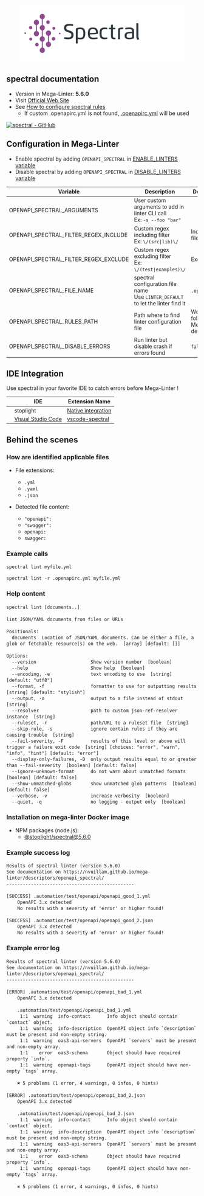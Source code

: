 <!-- markdownlint-disable MD033 MD041 -->
<!-- Generated by .automation/build.py, please do not update manually -->

<div align="center">
  <a href="https://github.com/stoplightio/spectral#readme" target="blank" title="Visit linter Web Site">
    <img src="https://github.com/stoplightio/spectral/raw/develop/docs/img/spectral-banner.png" alt="spectral" height="150px" class="megalinter-banner">
  </a>
</div>

## spectral documentation

- Version in Mega-Linter: **5.6.0**
- Visit [Official Web Site](https://github.com/stoplightio/spectral#readme)
- See [How to configure spectral rules](https://meta.stoplight.io/docs/spectral/docs/getting-started/3-rulesets.md)
  - If custom .openapirc.yml is not found, [.openapirc.yml](https://github.com/nvuillam/mega-linter/tree/master/TEMPLATES/.openapirc.yml) will be used

[![spectral - GitHub](https://gh-card.dev/repos/stoplightio/spectral.svg?fullname=)](https://github.com/stoplightio/spectral)

## Configuration in Mega-Linter

- Enable spectral by adding `OPENAPI_SPECTRAL` in [ENABLE_LINTERS variable](../index.md#activation-and-deactivation)
- Disable spectral by adding `OPENAPI_SPECTRAL` in [DISABLE_LINTERS variable](../index.md#activation-and-deactivation)

| Variable | Description | Default value |
| ----------------- | -------------- | -------------- |
| OPENAPI_SPECTRAL_ARGUMENTS | User custom arguments to add in linter CLI call<br/>Ex: `-s --foo "bar"` |  |
| OPENAPI_SPECTRAL_FILTER_REGEX_INCLUDE | Custom regex including filter<br/>Ex: `\/(src\|lib)\/` | Include every file |
| OPENAPI_SPECTRAL_FILTER_REGEX_EXCLUDE | Custom regex excluding filter<br/>Ex: `\/(test\|examples)\/` | Exclude no file |
| OPENAPI_SPECTRAL_FILE_NAME | spectral configuration file name</br>Use `LINTER_DEFAULT` to let the linter find it | `.openapirc.yml` |
| OPENAPI_SPECTRAL_RULES_PATH | Path where to find linter configuration file | Workspace folder, then Mega-Linter default rules |
| OPENAPI_SPECTRAL_DISABLE_ERRORS | Run linter but disable crash if errors found | `false` |

## IDE Integration

Use spectral in your favorite IDE to catch errors before Mega-Linter !

| <!-- --> | IDE | Extension Name |
| :--: | ----------------- | -------------- |
| <img src="https://github.com/nvuillam/mega-linter/raw/master/docs/assets/icons/default.ico" alt="" height="32px" class="megalinter-icon"></a> | stoplight | [Native integration](https://stoplight.io/studio) |
| <img src="https://github.com/nvuillam/mega-linter/raw/master/docs/assets/icons/vscode.ico" alt="" height="32px" class="megalinter-icon"></a> | [Visual Studio Code](https://code.visualstudio.com/) | [vscode-spectral](https://github.com/stoplightio/vscode-spectral) |

## Behind the scenes

### How are identified applicable files

- File extensions:
  - `.yml`
  - `.yaml`
  - `.json`

- Detected file content:
  - `"openapi":`
  - `"swagger":`
  - `openapi:`
  - `swagger:`

<!-- markdownlint-disable -->
<!-- /* cSpell:disable */ -->

### Example calls

```shell
spectral lint myfile.yml
```

```shell
spectral lint -r .openapirc.yml myfile.yml
```


### Help content

```shell
spectral lint [documents..]

lint JSON/YAML documents from files or URLs

Positionals:
  documents  Location of JSON/YAML documents. Can be either a file, a glob or fetchable resource(s) on the web.  [array] [default: []]

Options:
  --version                    Show version number  [boolean]
  --help                       Show help  [boolean]
  --encoding, -e               text encoding to use  [string] [default: "utf8"]
  --format, -f                 formatter to use for outputting results  [string] [default: "stylish"]
  --output, -o                 output to a file instead of stdout  [string]
  --resolver                   path to custom json-ref-resolver instance  [string]
  --ruleset, -r                path/URL to a ruleset file  [string]
  --skip-rule, -s              ignore certain rules if they are causing trouble  [string]
  --fail-severity, -F          results of this level or above will trigger a failure exit code  [string] [choices: "error", "warn", "info", "hint"] [default: "error"]
  --display-only-failures, -D  only output results equal to or greater than --fail-severity  [boolean] [default: false]
  --ignore-unknown-format      do not warn about unmatched formats  [boolean] [default: false]
  --show-unmatched-globs       show unmatched glob patterns  [boolean] [default: false]
  --verbose, -v                increase verbosity  [boolean]
  --quiet, -q                  no logging - output only  [boolean]
```

### Installation on mega-linter Docker image

- NPM packages (node.js):
  - [@stoplight/spectral@5.6.0](https://www.npmjs.com/package/@stoplight/spectral)

### Example success log

```shell
Results of spectral linter (version 5.6.0)
See documentation on https://nvuillam.github.io/mega-linter/descriptors/openapi_spectral/
-----------------------------------------------

[SUCCESS] .automation/test/openapi/openapi_good_1.yml
    OpenAPI 3.x detected
    No results with a severity of 'error' or higher found!

[SUCCESS] .automation/test/openapi/openapi_good_2.json
    OpenAPI 3.x detected
    No results with a severity of 'error' or higher found!

```

### Example error log

```shell
Results of spectral linter (version 5.6.0)
See documentation on https://nvuillam.github.io/mega-linter/descriptors/openapi_spectral/
-----------------------------------------------

[ERROR] .automation/test/openapi/openapi_bad_1.yml
    OpenAPI 3.x detected
    
    .automation/test/openapi/openapi_bad_1.yml
     1:1  warning  info-contact      Info object should contain `contact` object.
     1:1  warning  info-description  OpenAPI object info `description` must be present and non-empty string.
     1:1  warning  oas3-api-servers  OpenAPI `servers` must be present and non-empty array.
     1:1    error  oas3-schema       Object should have required property `info`.
     1:1  warning  openapi-tags      OpenAPI object should have non-empty `tags` array.
    
    ✖ 5 problems (1 error, 4 warnings, 0 infos, 0 hints)

[ERROR] .automation/test/openapi/openapi_bad_2.json
    OpenAPI 3.x detected
    
    .automation/test/openapi/openapi_bad_2.json
     1:1  warning  info-contact      Info object should contain `contact` object.
     1:1  warning  info-description  OpenAPI object info `description` must be present and non-empty string.
     1:1  warning  oas3-api-servers  OpenAPI `servers` must be present and non-empty array.
     1:1    error  oas3-schema       Object should have required property `info`.
     1:1  warning  openapi-tags      OpenAPI object should have non-empty `tags` array.
    
    ✖ 5 problems (1 error, 4 warnings, 0 infos, 0 hints)

```
